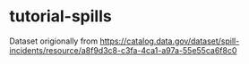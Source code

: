 # tutorial-spills

Dataset origionally from https://catalog.data.gov/dataset/spill-incidents/resource/a8f9d3c8-c3fa-4ca1-a97a-55e55ca6f8c0
